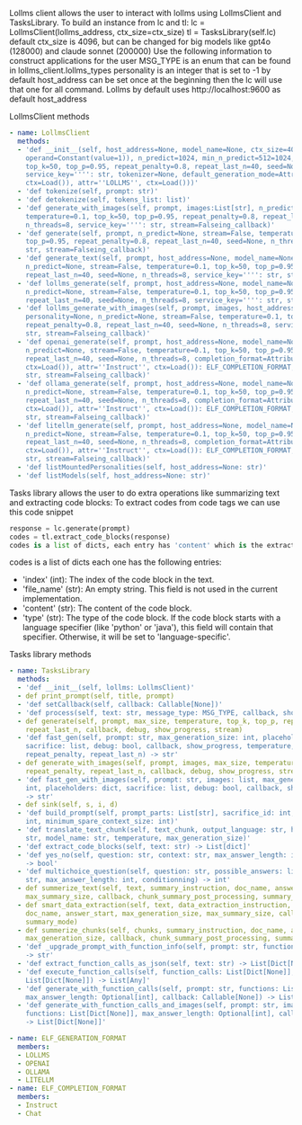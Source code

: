 Lollms client allows the user to interact with lollms using LollmsClient and TasksLibrary.
To build an instance from lc and tl:
lc = LollmsClient(lollms_address, ctx_size=ctx_size)
tl = TasksLibrary(self.lc)
default ctx_size is 4096, but can be changed for big models like gpt4o (128000) and claude sonnet (200000)
Use the following information to construct applications for the user
MSG_TYPE is an enum that can be found in lollms_client.lollms_types
personality is an integer that is set to -1 by default
host_address can be set once at the beginning then the lc will use that one for all command.
Lollms by default uses http://localhost:9600 as default host_address

LollmsClient methods
```yaml
- name: LollmsClient
  methods:
  - 'def __init__(self, host_address=None, model_name=None, ctx_size=4096, personality=UnaryOp(op=USub(),
    operand=Constant(value=1)), n_predict=1024, min_n_predict=512=1024, temperature=0.1,
    top_k=50, top_p=0.95, repeat_penalty=0.8, repeat_last_n=40, seed=None, n_threads=8,
    service_key='''': str, tokenizer=None, default_generation_mode=Attribute(value=Name(id=''ELF_GENERATION_FORMAT'',
    ctx=Load()), attr=''LOLLMS'', ctx=Load()))'
  - 'def tokenize(self, prompt: str)'
  - 'def detokenize(self, tokens_list: list)'
  - 'def generate_with_images(self, prompt, images:List[str], n_predict=None, stream=False,
    temperature=0.1, top_k=50, top_p=0.95, repeat_penalty=0.8, repeat_last_n=40, seed=None,
    n_threads=8, service_key='''': str, stream=Falseing_callback)'
  - 'def generate(self, prompt, n_predict=None, stream=False, temperature=0.1, top_k=50,
    top_p=0.95, repeat_penalty=0.8, repeat_last_n=40, seed=None, n_threads=8, service_key='''':
    str, stream=Falseing_callback)'
  - 'def generate_text(self, prompt, host_address=None, model_name=None, personality=None,
    n_predict=None, stream=False, temperature=0.1, top_k=50, top_p=0.95, repeat_penalty=0.8,
    repeat_last_n=40, seed=None, n_threads=8, service_key='''': str, stream=Falseing_callback)'
  - 'def lollms_generate(self, prompt, host_address=None, model_name=None, personality=None,
    n_predict=None, stream=False, temperature=0.1, top_k=50, top_p=0.95, repeat_penalty=0.8,
    repeat_last_n=40, seed=None, n_threads=8, service_key='''': str, stream=Falseing_callback)'
  - 'def lollms_generate_with_images(self, prompt, images, host_address=None, model_name=None,
    personality=None, n_predict=None, stream=False, temperature=0.1, top_k=50, top_p=0.95,
    repeat_penalty=0.8, repeat_last_n=40, seed=None, n_threads=8, service_key='''':
    str, stream=Falseing_callback)'
  - 'def openai_generate(self, prompt, host_address=None, model_name=None, personality=None,
    n_predict=None, stream=False, temperature=0.1, top_k=50, top_p=0.95, repeat_penalty=0.8,
    repeat_last_n=40, seed=None, n_threads=8, completion_format=Attribute(value=Name(id=''ELF_COMPLETION_FORMAT'',
    ctx=Load()), attr=''Instruct'', ctx=Load()): ELF_COMPLETION_FORMAT, service_key='''':
    str, stream=Falseing_callback)'
  - 'def ollama_generate(self, prompt, host_address=None, model_name=None, personality=None,
    n_predict=None, stream=False, temperature=0.1, top_k=50, top_p=0.95, repeat_penalty=0.8,
    repeat_last_n=40, seed=None, n_threads=8, completion_format=Attribute(value=Name(id=''ELF_COMPLETION_FORMAT'',
    ctx=Load()), attr=''Instruct'', ctx=Load()): ELF_COMPLETION_FORMAT, service_key='''':
    str, stream=Falseing_callback)'
  - 'def litellm_generate(self, prompt, host_address=None, model_name=None, personality=None,
    n_predict=None, stream=False, temperature=0.1, top_k=50, top_p=0.95, repeat_penalty=0.8,
    repeat_last_n=40, seed=None, n_threads=8, completion_format=Attribute(value=Name(id=''ELF_COMPLETION_FORMAT'',
    ctx=Load()), attr=''Instruct'', ctx=Load()): ELF_COMPLETION_FORMAT, service_key='''':
    str, stream=Falseing_callback)'
  - 'def listMountedPersonalities(self, host_address=None: str)'
  - 'def listModels(self, host_address=None: str)'
```

Tasks library allows the user to do extra operations like summarizing text and extracting code blocks:
To extract codes from code tags we can use this code snippet
```python
response = lc.generate(prompt)
codes = tl.extract_code_blocks(response)
codes is a list of dicts, each entry has 'content' which is the extracted code text
```
codes is a list of dicts each one has the following entries:
  - 'index' (int): The index of the code block in the text.
  - 'file_name' (str): An empty string. This field is not used in the current implementation.
  - 'content' (str): The content of the code block.
  - 'type' (str): The type of the code block. If the code block starts with a language specifier (like 'python' or 'java'), this field will contain that specifier. Otherwise, it will be set to 'language-specific'.




Tasks library methods
```yaml
- name: TasksLibrary
  methods:
  - 'def __init__(self, lollms: LollmsClient)'
  - def print_prompt(self, title, prompt)
  - 'def setCallback(self, callback: Callable[None])'
  - 'def process(self, text: str, message_type: MSG_TYPE, callback, show_progress)'
  - def generate(self, prompt, max_size, temperature, top_k, top_p, repeat_penalty,
    repeat_last_n, callback, debug, show_progress, stream)
  - 'def fast_gen(self, prompt: str, max_generation_size: int, placeholders: dict,
    sacrifice: list, debug: bool, callback, show_progress, temperature, top_k, top_p,
    repeat_penalty, repeat_last_n) -> str'
  - def generate_with_images(self, prompt, images, max_size, temperature, top_k, top_p,
    repeat_penalty, repeat_last_n, callback, debug, show_progress, stream)
  - 'def fast_gen_with_images(self, prompt: str, images: list, max_generation_size:
    int, placeholders: dict, sacrifice: list, debug: bool, callback, show_progress)
    -> str'
  - def sink(self, s, i, d)
  - 'def build_prompt(self, prompt_parts: List[str], sacrifice_id: int, context_size:
    int, minimum_spare_context_size: int)'
  - 'def translate_text_chunk(self, text_chunk, output_language: str, host_address:
    str, model_name: str, temperature, max_generation_size)'
  - 'def extract_code_blocks(self, text: str) -> List[dict]'
  - 'def yes_no(self, question: str, context: str, max_answer_length: int, conditionning)
    -> bool'
  - 'def multichoice_question(self, question: str, possible_answers: list, context:
    str, max_answer_length: int, conditionning) -> int'
  - def summerize_text(self, text, summary_instruction, doc_name, answer_start, max_generation_size,
    max_summary_size, callback, chunk_summary_post_processing, summary_mode)
  - def smart_data_extraction(self, text, data_extraction_instruction, final_task_instruction,
    doc_name, answer_start, max_generation_size, max_summary_size, callback, chunk_summary_post_processing,
    summary_mode)
  - def summerize_chunks(self, chunks, summary_instruction, doc_name, answer_start,
    max_generation_size, callback, chunk_summary_post_processing, summary_mode)
  - 'def _upgrade_prompt_with_function_info(self, prompt: str, functions: List[Dict[None]])
    -> str'
  - 'def extract_function_calls_as_json(self, text: str) -> List[Dict[None]]'
  - 'def execute_function_calls(self, function_calls: List[Dict[None]], function_definitions:
    List[Dict[None]]) -> List[Any]'
  - 'def generate_with_function_calls(self, prompt: str, functions: List[Dict[None]],
    max_answer_length: Optional[int], callback: Callable[None]) -> List[Dict[None]]'
  - 'def generate_with_function_calls_and_images(self, prompt: str, images: list,
    functions: List[Dict[None]], max_answer_length: Optional[int], callback: Callable[None])
    -> List[Dict[None]]'
```
```yaml
- name: ELF_GENERATION_FORMAT
  members:
  - LOLLMS
  - OPENAI
  - OLLAMA
  - LITELLM
- name: ELF_COMPLETION_FORMAT
  members:
  - Instruct
  - Chat
```
